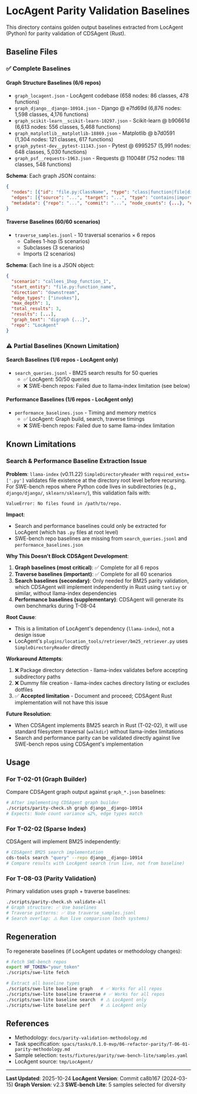 # LocAgent Parity Validation Baselines

This directory contains golden output baselines extracted from LocAgent (Python) for parity validation of CDSAgent (Rust).

## Baseline Files

### ✅ Complete Baselines

#### Graph Structure Baselines (6/6 repos)
- `graph_locagent.json` - LocAgent codebase (658 nodes: 86 classes, 478 functions)
- `graph_django__django-10914.json` - Django @ e7fd69d (6,876 nodes: 1,598 classes, 4,176 functions)
- `graph_scikit-learn__scikit-learn-10297.json` - Scikit-learn @ b90661d (6,613 nodes: 556 classes, 5,468 functions)
- `graph_matplotlib__matplotlib-18869.json` - Matplotlib @ b7d0591 (1,304 nodes: 121 classes, 617 functions)
- `graph_pytest-dev__pytest-11143.json` - Pytest @ 6995257 (5,991 nodes: 648 classes, 5,030 functions)
- `graph_psf__requests-1963.json` - Requests @ 110048f (752 nodes: 118 classes, 548 functions)

**Schema**: Each graph JSON contains:
```json
{
  "nodes": [{"id": "file.py:ClassName", "type": "class|function|file|directory", "name": "...", "file": "...", "line": 123}],
  "edges": [{"source": "...", "target": "...", "type": "contains|imports|invokes|inherits"}],
  "metadata": {"repo": "...", "commit": "...", "node_counts": {...}, "edge_counts": {...}}
}
```

#### Traverse Baselines (60/60 scenarios)
- `traverse_samples.jsonl` - 10 traversal scenarios × 6 repos
  - Callees 1-hop (5 scenarios)
  - Subclasses (3 scenarios)
  - Imports (2 scenarios)

**Schema**: Each line is a JSON object:
```json
{
  "scenario": "callees_1hop_function_1",
  "start_entity": "file.py:function_name",
  "direction": "downstream",
  "edge_types": ["invokes"],
  "max_depth": 1,
  "total_results": 3,
  "results": [...],
  "graph_text": "digraph {...}",
  "repo": "LocAgent"
}
```

### ⚠️ Partial Baselines (Known Limitation)

#### Search Baselines (1/6 repos - LocAgent only)
- `search_queries.jsonl` - BM25 search results for 50 queries
  - ✅ LocAgent: 50/50 queries
  - ❌ SWE-bench repos: Failed due to llama-index limitation (see below)

#### Performance Baselines (1/6 repos - LocAgent only)
- `performance_baselines.json` - Timing and memory metrics
  - ✅ LocAgent: Graph build, search, traverse timings
  - ❌ SWE-bench repos: Failed due to same llama-index limitation

## Known Limitations

### Search & Performance Baseline Extraction Issue

**Problem**: `llama-index` (v0.11.22) `SimpleDirectoryReader` with `required_exts=['.py']` validates file existence at the directory root level before recursing. For SWE-bench repos where Python code lives in subdirectories (e.g., `django/django/`, `sklearn/sklearn/`), this validation fails with:

```
ValueError: No files found in /path/to/repo.
```

**Impact**:
- Search and performance baselines could only be extracted for LocAgent (which has `.py` files at root level)
- SWE-bench repo baselines are missing from `search_queries.jsonl` and `performance_baselines.json`

**Why This Doesn't Block CDSAgent Development**:
1. **Graph baselines (most critical)**: ✅ Complete for all 6 repos
2. **Traverse baselines (important)**: ✅ Complete for all 60 scenarios
3. **Search baselines (secondary)**: Only needed for BM25 parity validation, which CDSAgent will implement independently in Rust using `tantivy` or similar, without llama-index dependencies
4. **Performance baselines (supplementary)**: CDSAgent will generate its own benchmarks during T-08-04

**Root Cause**:
- This is a limitation of LocAgent's dependency (`llama-index`), not a design issue
- LocAgent's `plugins/location_tools/retriever/bm25_retriever.py` uses `SimpleDirectoryReader` directly

**Workaround Attempts**:
1. ❌ Package directory detection - llama-index validates before accepting subdirectory paths
2. ❌ Dummy file creation - llama-index caches directory listing or excludes dotfiles
3. ✅ **Accepted limitation** - Document and proceed; CDSAgent Rust implementation will not have this issue

**Future Resolution**:
- When CDSAgent implements BM25 search in Rust (T-02-02), it will use standard filesystem traversal (`walkdir`) without llama-index limitations
- Search and performance parity can be validated directly against live SWE-bench repos using CDSAgent's implementation

## Usage

### For T-02-01 (Graph Builder)
Compare CDSAgent graph output against `graph_*.json` baselines:
```bash
# After implementing CDSAgent graph builder
./scripts/parity-check.sh graph django__django-10914
# Expects: Node count variance ≤2%, edge types match
```

### For T-02-02 (Sparse Index)
CDSAgent will implement BM25 independently:
```bash
# CDSAgent BM25 search implementation
cds-tools search "query" --repo django__django-10914
# Compare results with LocAgent search (run live, not from baseline)
```

### For T-08-03 (Parity Validation)
Primary validation uses graph + traverse baselines:
```bash
./scripts/parity-check.sh validate-all
# Graph structure: ✅ Use baselines
# Traverse patterns: ✅ Use traverse_samples.jsonl
# Search overlap: ⚠️ Run live comparison (both systems)
```

## Regeneration

To regenerate baselines (if LocAgent updates or methodology changes):

```bash
# Fetch SWE-bench repos
export HF_TOKEN="your_token"
./scripts/swe-lite fetch

# Extract all baseline types
./scripts/swe-lite baseline graph   # ✅ Works for all repos
./scripts/swe-lite baseline traverse # ✅ Works for all repos
./scripts/swe-lite baseline search  # ⚠️ LocAgent only
./scripts/swe-lite baseline perf    # ⚠️ LocAgent only
```

## References

- Methodology: `docs/parity-validation-methodology.md`
- Task specification: `spacs/tasks/0.1.0-mvp/06-refactor-parity/T-06-01-parity-methodology.md`
- Sample selection: `tests/fixtures/parity/swe-bench-lite/samples.yaml`
- LocAgent source: `tmp/LocAgent/`

---

**Last Updated**: 2025-10-24
**LocAgent Version**: Commit ca8b167 (2024-03-15)
**Graph Version**: v2.3
**SWE-bench Lite**: 5 samples selected for diversity
